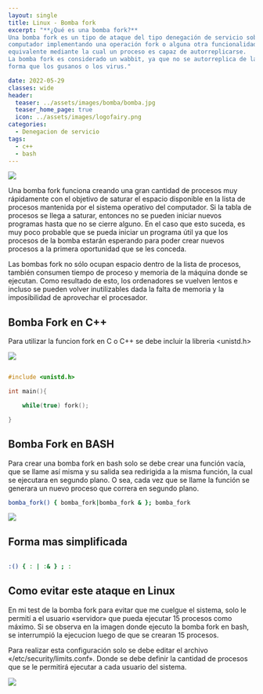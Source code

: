 ```yaml
---
layout: single
title: Linux - Bomba fork 
excerpt: "**¿Qué es una bomba fork?**
Una bomba fork es un tipo de ataque del tipo denegación de servicio sobre un 
computador implementando una operación fork o alguna otra funcionalidad 
equivalente mediante la cual un proceso es capaz de autorreplicarse.
La bomba fork es considerado un wabbit, ya que no se autorreplica de la misma 
forma que los gusanos o los virus."

date: 2022-05-29
classes: wide
header:
  teaser: ../assets/images/bomba/bomba.jpg
  teaser_home_page: true
  icon: ../assets/images/logofairy.png
categories:
  - Denegacion de servicio
tags:  
  - c++
  - bash
---
```


![](/assets/images/bomba/fork.jpg)


Una bomba fork funciona creando una gran cantidad de procesos muy rápidamente 
con el objetivo de saturar el espacio disponible en la lista de procesos 
mantenida por el sistema operativo del computador. 
Si la tabla de procesos se llega a saturar, entonces no se pueden iniciar 
nuevos programas hasta que no se cierre alguno. En el caso que esto suceda, es
muy poco probable que se pueda iniciar un programa útil ya que los procesos de
la bomba estarán esperando para poder crear nuevos procesos a la primera 
oportunidad que se les conceda.

Las bombas fork no sólo ocupan espacio dentro de la lista de procesos, también 
consumen tiempo de proceso y memoria de la máquina donde se ejecutan. 
Como resultado de esto, los ordenadores se vuelven lentos e incluso se pueden 
volver inutilizables dada la falta de memoria y la imposibilidad de aprovechar
el procesador.

## Bomba Fork en C++

Para utilizar la funcion fork en C o C++ se debe incluir la libreria <unistd.h>


![](/assets/images/bomba/c++.png)

```c++

#include <unistd.h>

int main(){

    while(true) fork();

}

```

## Bomba Fork en BASH


Para crear una bomba fork en bash solo se debe crear una función vacía, 
que se llame así misma y su salida sea redirigida a la misma función, 
la cual se ejecutara en segundo plano. O sea, cada vez que se llame la función 
se generara un nuevo proceso que correra en segundo plano.



```bash
bomba_fork() { bomba_fork|bomba_fork & }; bomba_fork

```

![](/assets/images/bomba/bash.png)


## Forma mas simplificada


```bash

:() { : | :& } ; :

```

## Como evitar este ataque en Linux


En mi test de la bomba fork para evitar que me cuelgue el sistema, solo le permití 
a el usuario «servidor» que pueda ejecutar 15 procesos como máximo. 
Si se observa en la imagen donde ejecuto la bomba fork en bash, se interrumpió 
la ejecucion luego de que se crearan 15 procesos.

Para realizar esta configuración solo se debe editar el archivo 
«/etc/security/limits.conf». Donde se debe definir la cantidad de procesos que 
se le permitirá ejecutar a cada usuario del sistema.

![](/assets/images/bomba/security.png)
